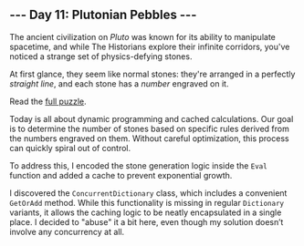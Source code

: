 ## --- Day 11: Plutonian Pebbles ---
The ancient civilization on _Pluto_ was known for its ability to manipulate spacetime, and while The Historians explore their infinite corridors, you've noticed a strange set of physics-defying stones.

At first glance, they seem like normal stones: they're arranged in a perfectly <em>straight line</em>, and each stone has a <em>number</em> engraved on it.

Read the [full puzzle](https://adventofcode.com/2024/day/11).

Today is all about dynamic programming and cached calculations. Our goal is to determine the number of stones based on specific rules derived from the numbers engraved on them. Without careful optimization, this process can quickly spiral out of control.

To address this, I encoded the stone generation logic inside the `Eval` function and added a cache to prevent exponential growth.

I discovered the `ConcurrentDictionary` class, which includes a convenient `GetOrAdd` method. While this functionality is missing in regular `Dictionary` variants, it allows the caching logic to be neatly encapsulated in a single place.  I decided to "abuse" it a bit here, even though my solution doesn’t involve any concurrency at all.